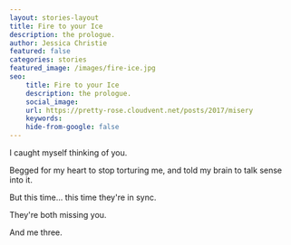 ```yaml
---
layout: stories-layout
title: Fire to your Ice
description: the prologue.
author: Jessica Christie
featured: false
categories: stories
featured_image: /images/fire-ice.jpg
seo:
    title: Fire to your Ice
    description: the prologue.
    social_image:
    url: https://pretty-rose.cloudvent.net/posts/2017/misery
    keywords:
    hide-from-google: false
---
```

I caught myself thinking of you.

Begged for my heart to stop torturing me, and told my brain to talk sense into it.

But this time... this time they're in sync.

They're both missing you.

And me three.

&nbsp;

